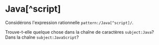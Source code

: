 # Java[^script]

Considérons l'expression rationnelle `pattern:/Java[^script]/`.

Trouve-t-elle quelque chose dans la chaîne de caractères `subject:Java`? Dans la chaîne `subject:JavaScript`?
